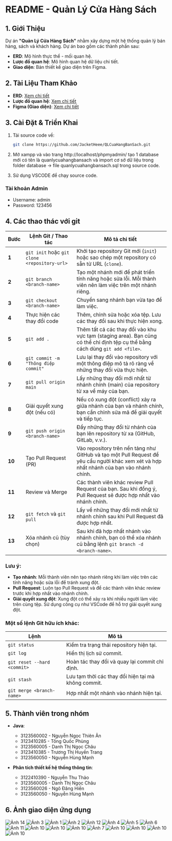 # README - Quản Lý Cửa Hàng Sách

## 1. Giới Thiệu

Dự án **"Quản Lý Cửa Hàng Sách"** nhằm xây dựng một hệ thống quản lý bán hàng, sách và khách hàng. Dự án bao gồm các thành phần sau:

- **ERD**: Mô hình thực thể - mối quan hệ.  
- **Lược đồ quan hệ**: Mô hình quan hệ dữ liệu chi tiết.  
- **Giao diện**: Bản thiết kế giao diện trên Figma.

## 2. Tài Liệu Tham Khảo

- **ERD**: [Xem chi tiết](https://drive.google.com/file/d/1bkfJWHC-A9O--ufoVtGS_39se0vjY4DL/view?usp=sharing)  
- **Lược đồ quan hệ**: [Xem chi tiết](https://dbdiagram.io/d/67ca7ea7263d6cf9a089ee24)  
- **Figma (Giao diện)**: [Xem chi tiết](https://www.figma.com/design/tpEv1Ks9hfGA4MKJMsvBXt/App-QL-C%E1%BB%ADa-h%C3%A0ng-S%C3%A1ch?node-id=1-3&t=QUtxeAGy5DxXsTU7-1)

## 3. Cài Đặt & Triển Khai
1. Tải source code về:

   ```bash
   git clone https://github.com/JacketHeee/QLCuaHangBanSach.git
   ```
2. Mở xampp và vào trang http://localhost/phpmyadmin/ tạo 1 database mới có tên là quanlycuahangbansach và import cơ sở dữ liệu trong folder database -> file quanlycuahangbansach.sql trong source code.

3. Sử dụng VSCODE để chạy source code.
### Tài khoản Admin
- Username: admin
- Password: 123456

## 4. Các thao thác với git
| Bước | Lệnh Git / Thao tác | Mô tả chi tiết |
|------|---------------------|----------------|
| **1** | `git init` hoặc `git clone <repository-url>` | Khởi tạo repository Git mới (`init`) hoặc sao chép một repository có sẵn từ URL (`clone`). |
| **2** | `git branch <branch-name>` | Tạo một nhánh mới để phát triển tính năng hoặc sửa lỗi. Mỗi thành viên nên làm việc trên một nhánh riêng. |
| **3** | `git checkout <branch-name>` | Chuyển sang nhánh bạn vừa tạo để làm việc. |
| **4** | Thực hiện các thay đổi code | Thêm, chỉnh sửa hoặc xóa tệp. Lưu các thay đổi sau khi thực hiện xong. |
| **5** | `git add .` | Thêm tất cả các thay đổi vào khu vực tạm (staging area). Bạn cũng có thể chỉ định tệp cụ thể bằng cách dùng `git add <file>`. |
| **6** | `git commit -m "Thông điệp commit"` | Lưu lại thay đổi vào repository với một thông điệp mô tả rõ ràng về những thay đổi vừa thực hiện. |
| **7** | `git pull origin main` | Lấy những thay đổi mới nhất từ nhánh chính (main) của repository từ xa về máy của bạn. |
| **8** | Giải quyết xung đột (nếu có) | Nếu có xung đột (conflict) xảy ra giữa nhánh của bạn và nhánh chính, bạn cần chỉnh sửa mã để giải quyết và tiếp tục. |
| **9** | `git push origin <branch-name>` | Đẩy những thay đổi từ nhánh của bạn lên repository từ xa (GitHub, GitLab, v.v.). |
| **10** | Tạo Pull Request (PR) | Vào repository trên nền tảng như GitHub và tạo một Pull Request để yêu cầu người khác xem xét và hợp nhất nhánh của bạn vào nhánh chính. |
| **11** | Review và Merge | Các thành viên khác review Pull Request của bạn. Sau khi đồng ý, Pull Request sẽ được hợp nhất vào nhánh chính. |
| **12** | `git fetch` và `git pull` | Lấy về những thay đổi mới nhất từ nhánh chính sau khi Pull Request đã được hợp nhất. |
| **13** | Xóa nhánh cũ (tùy chọn) | Sau khi đã hợp nhất nhánh vào nhánh chính, bạn có thể xóa nhánh cũ bằng lệnh `git branch -d <branch-name>`. |

### **Lưu ý:**
- **Tạo nhánh**: Mỗi thành viên nên tạo nhánh riêng khi làm việc trên các tính năng hoặc sửa lỗi để tránh xung đột.
- **Pull Request**: Luôn tạo Pull Request và để các thành viên khác review trước khi hợp nhất vào nhánh chính.
- **Giải quyết xung đột**: Xung đột có thể xảy ra khi nhiều người làm việc trên cùng tệp. Sử dụng công cụ như VSCode để hỗ trợ giải quyết xung đột.

### **Một số lệnh Git hữu ích khác**:
| Lệnh | Mô tả |
|------|-------|
| `git status` | Kiểm tra trạng thái repository hiện tại. |
| `git log` | Hiển thị lịch sử commit. |
| `git reset --hard <commit>` | Hoàn tác thay đổi và quay lại commit chỉ định. |
| `git stash` | Lưu tạm thời các thay đổi hiện tại mà không commit. |
| `git merge <branch-name>` | Hợp nhất một nhánh vào nhánh hiện tại. |

## 5. Thành viên trong nhóm 
- **Java**:
   + 3123560002 - Nguyễn Ngọc Thiên Ân
   + 3123410285 - Tống Quốc Phùng
   + 3123560005 - Danh Thị Ngọc Châu 
   + 3123410385 - Trương Thị Huyền Trang 
   + 3123560050 - Nguyễn Hùng Mạnh

- **Phân tích thiết kế hệ thống thông tin**:
   + 3122410390 - Nguyễn Thu Thảo
   + 3123560005 - Danh Thị Ngọc Châu
   + 3123560026 - Ngô Đăng Hiến
   + 3123560050 - Nguyễn Hùng Mạnh

## 6. Ảnh giao diện ứng dụng

![Ảnh 14](assets/z6581057136990_49a2eb574c0c9404abe69440a3b4bef0.jpg)
![Ảnh 3](assets/z6581054090407_e4849617b9ddca3c7ab43d319274ebd3.jpg)
![Ảnh 1](assets/z6581054090379_e65edaafaa8843a345aa76904a2ef9af.jpg)
![Ảnh 2](assets/z6581054090389_9ed8348411db9ce4769e0ede2ca87a20.jpg)
![Ảnh 12](assets/z6581054755675_d82003789d056077d8522b583984370f.jpg)
![Ảnh 4](assets/z6581054106112_4c5e1c907a7ea811b0a4a84163c4aa06.jpg)
![Ảnh 5](assets/z6581054188345_ff3df5fc305e595aa33b77dc459d5b8b.jpg)
![Ảnh 6](assets/z6581054217279_c5567b725a8be8f3a0f06cc3df9e6d5f.jpg)
![Ảnh 11](assets/z6581054670366_5bb6a613226a6c7d14184cbc41575d81.jpg)
![Ảnh 10](assets/z6581243861654_f26d42283205dfa23a4ba592df670201.jpg)
![Ảnh 10](assets/z6581243929197_54ef96dbecaa18d2ebeadb0c3643357d.jpg)
![Ảnh 10](assets/z6581244042448_02387b17a8de5482829b0719af51260d.jpg)
![Ảnh 7](assets/z6581054344773_ebadce918bccf2383975424993024025.jpg)
![Ảnh 10](assets/z6581054564321_47eb70fb0cd54255900f73670332643a.jpg)
![Ảnh 10](assets/z6581243672549_b46ef7d7df5da75d17b939566bb52996.jpg)
![Ảnh 10](assets/z6581249400539_2eca628146eac8a92d05236b1d856735.jpg)
![Ảnh 10](assets/z6581243752309_8cb75c6c861f647511b99f4d1107d59e.jpg)
